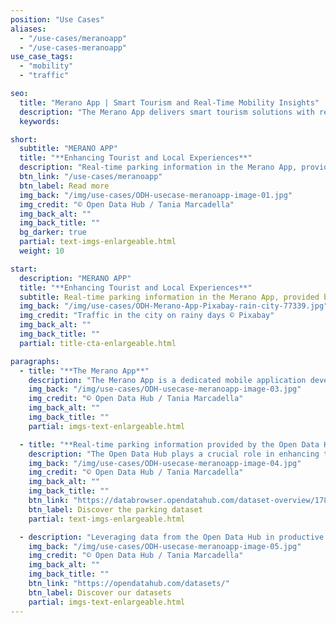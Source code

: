 ```yaml
---
position: "Use Cases"
aliases:
  - "/use-cases/meranoapp"
  - "/use-cases-meranoapp"
use_case_tags:
  - "mobility"
  - "traffic"

seo:
  title: "Merano App | Smart Tourism and Real-Time Mobility Insights"
  description: "The Merano App delivers smart tourism solutions with real-time mobility updates, helping tourists and locals navigate events, weather and parking."
  keywords:

short:
  subtitle: "MERANO APP"
  title: "**Enhancing Tourist and Local Experiences**"
  description: "Real-time parking information in the Merano App, provided by the Open Data Hub, enhances the experience for tourists by eliminating uncertainty in finding parking and optimizes daily routines for locals, contributing to reduced traffic congestion and a more efficient use of parking resources for the benefit of both residents and visitors."
  btn_link: "/use-cases/meranoapp"
  btn_label: Read more
  img_back: "/img/use-cases/ODH-usecase-meranoapp-image-01.jpg"
  img_credit: "© Open Data Hub / Tania Marcadella"
  img_back_alt: ""
  img_back_title: ""
  bg_darker: true
  partial: text-imgs-enlargeable.html
  weight: 10

start:
  description: "MERANO APP"
  title: "**Enhancing Tourist and Local Experiences**"
  subtitle: Real-time parking information in the Merano App, provided by the Open Data Hub, enhances the experience for tourists by eliminating uncertainty in finding parking and optimizes daily routines for locals, contributing to reduced traffic congestion and a more efficient use of parking resources for the benefit of both residents and visitors.
  img_back: "/img/use-cases/ODH-Merano-App-Pixabay-rain-city-77339.jpg"
  img_credit: "Traffic in the city on rainy days © Pixabay"
  img_back_alt: ""
  img_back_title: ""
  partial: title-cta-enlargeable.html

paragraphs:
  - title: "**The Merano App**"
    description: "The Merano App is a dedicated mobile application developed by the Tourist Agency of Merano in collaboration with the KIM company, aimed at providing comprehensive and up-to-date information for local tourists in Merano, South Tyrol, Italy. This app offers a wide range of features and content, including event listings, weather updates, access to webcams, information on hotels and accommodations, details about bike tours and hiking trails, information on free parking spaces, directions, a gastronomy guide, and much more. It serves as a versatile tool for tourists and locals to explore and make the most of their time in Merano, including its parks and green promenades, cultural events, and festivals."
    img_back: "/img/use-cases/ODH-usecase-meranoapp-image-03.jpg"
    img_credit: "© Open Data Hub / Tania Marcadella"
    img_back_alt: ""
    img_back_title: ""
    partial: imgs-text-enlargeable.html

  - title: "**Real-time parking information provided by the Open Data Hub**"
    description: "The Open Data Hub plays a crucial role in enhancing the Merano App's functionality and providing added value to tourists and locals. One of the key integrations is the inclusion of real-time parking information within the app, made possible through the Open Data Hub. This integration allows users to access up-to-the-minute information about available parking spaces in Merano. Such information is valuable for both tourists and locals as it simplifies the often challenging task of finding parking in a bustling city, making the overall experience more convenient and stress-free."
    img_back: "/img/use-cases/ODH-usecase-meranoapp-image-04.jpg"
    img_credit: "© Open Data Hub / Tania Marcadella"
    img_back_alt: ""
    img_back_title: ""
    btn_link: "https://databrowser.opendatahub.com/dataset-overview/178ea911-cc54-418e-b42e-52cad18f1ec1"
    btn_label: Discover the parking dataset
    partial: text-imgs-enlargeable.html

  - description: "Leveraging data from the Open Data Hub in productive applications like the Merano App offers several advantages. It enables apps to provide real-time, accurate, and valuable information to users, enhancing their overall experience. By using data from the Open Data Hub, applications can stay current and relevant, ensuring that users have access to the most recent and pertinent data. This data-driven approach not only improves user satisfaction but also helps in the efficient utilization of resources and contributes to a more seamless and user-friendly experience."
    img_back: "/img/use-cases/ODH-usecase-meranoapp-image-05.jpg"
    img_credit: "© Open Data Hub / Tania Marcadella"
    img_back_alt: ""
    img_back_title: ""
    btn_link: "https://opendatahub.com/datasets/"
    btn_label: Discover our datasets
    partial: imgs-text-enlargeable.html
---
```


